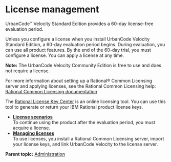 # License management

UrbanCode™ Velocity Standard Edition provides a 60-day license-free evaluation period.

Unless you configure a license when you install UrbanCode Velocity Standard Edition, a 60-day evaluation period begins. During evaluation, you can use all product features. By the end of the 60-day trial, you must configure a license. You can apply a license at any time.

**Note:** The UrbanCode Velocity Community Edition is free to use and does not require a license.

For more information about setting up a Rational® Common Licensing server and applying licenses, see the Rational Common Licensing help: [Rational Common Licensing documentation](https://www.ibm.com/support/knowledgecenter/SSSTWP_8.1.6/com.ibm.rational.license.doc/helpindex_RCL.html)

The [Rational License Key Center](https://licensing.subscribenet.com/control/ibmr/login) is an online licensing tool. You can use this tool to generate or return your IBM Rational product license keys.

-   **[License scenarios](../topics/license_scenarios.md)**  
To continue using the product after the evaluation period, you must acquire a license.
-   **[Managing licenses](../topics/license_apply.md)**  
To use licenses, you install a Rational Common Licensing server, import your license keys, and link UrbanCode Velocity to the license server.

**Parent topic:** [Administration](../topics/c_node_admin.md)


